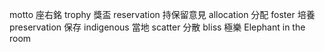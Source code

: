 motto 座右銘
trophy 獎盃
reservation 持保留意見
allocation 分配
foster 培養
preservation 保存
indigenous 當地
scatter 分散
bliss 極樂
Elephant in the room
